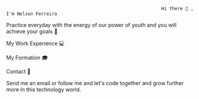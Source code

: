                                                               Hi there 👋 , I'm Nelson Ferreira

Practice everyday with the energy of our power of youth and you will achieve your goals 🚀

My Work Experience 💻


My Formation 🎓



Contact 📢

Send me an email or follow me and let's code together and grow further more in this technology world. 

